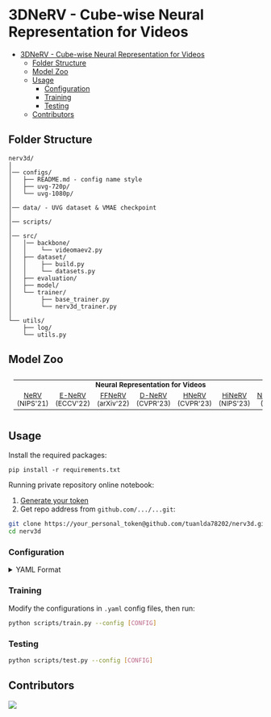 # 3DNeRV - Cube-wise Neural Representation for Videos
- [3DNeRV - Cube-wise Neural Representation for Videos](#3dnerv---cube-wise-neural-representation-for-videos)
  - [Folder Structure](#folder-structure)
  - [Model Zoo](#model-zoo)
  - [Usage](#usage)
    - [Configuration](#configuration)
    - [Training](#training)
    - [Testing](#testing)
  - [Contributors](#contributors)

## Folder Structure

```
nerv3d/
│
│── configs/ 
│   ├── README.md - config name style
│   ├── uvg-720p/ 
│   └── uvg-1080p/ 
│
│── data/ - UVG dataset & VMAE checkpoint
│
│── scripts/
│
│── src/
│   │── backbone/
│   │    └── videomaev2.py
│   ├── dataset/ 
│   │    ├── build.py
│   │    └── datasets.py
│   ├── evaluation/ 
│   ├── model/ 
│   └── trainer/ 
│        ├── base_trainer.py
│        └── nerv3d_trainer.py
│ 
└── utils/
    ├── log/ 
    └── utils.py
```
## Model Zoo 
<summary></summary>

<table style="margin-left:auto;margin-right:auto;font-size:1.4vw;padding:10px 10px;text-align:center;vertical-align:center;">
  <tr>
    <td colspan="7" style="font-weight:bold;">Neural Representation for Videos</td>
  </tr>
  <tr>
    <td><a href="https://github.com/tuanlda78202/CVP/blob/main/configs/u2net/README.md">NeRV</a> (NIPS'21)</td>
    <td><a href="https://github.com/tuanlda78202/CVP/blob/main/configs/dis/README.md">E-NeRV</a> (ECCV'22)</td>
    <td><a href="https://github.com/tuanlda78202/CVP/blob/main/configs/dis/README.md">FFNeRV</a> (arXiv'22)</td>
    <td><a href="https://github.com/tuanlda78202/CVP/blob/main/configs/dis/README.md">D-NeRV</a> (CVPR'23)</td>
    <td><a href="https://github.com/tuanlda78202/CVP/blob/main/configs/dis/README.md">HNeRV</a> (CVPR'23)</td>
    <td><a href="https://github.com/tuanlda78202/CVP/blob/main/configs/dis/README.md">HiNeRV</a> (NIPS'23)</td>
    <td><a href="https://github.com/tuanlda78202/CVP/blob/main/configs/dis/README.md">NeRV3D</a> (Ours)</td>
  </tr>
</table>

## Usage

Install the required packages:

```
pip install -r requirements.txt
```
<!-- pipreqs for get requirements.txt -->

Running private repository online notebook:
1. [Generate your token](https://github.com/settings/tokens)
2. Get repo address from `github.com/.../...git`: 
```bash
git clone https://your_personal_token@github.com/tuanlda78202/nerv3d.git
cd nerv3d
```
### Configuration

<details>

<summary>YAML Format</summary>

```yaml
name: Beauty-HD_vmaev2-adaptive3d-nervb3d_b2xf4-cosinelr-10k_300e

dataloader:
  type: build_dataloader

  args:
    name: "uvghd30"
    data_path: "data/beauty.mp4"                       
    crop_size: [720, 1280]                             
    num_workers: 0  

    batch_size: 2                                      
    frame_interval: 4                                  

metrics:
  type: psnr_batch

  args:
    batch_size: 2                                     
    frame_interval: 4                               

arch:
  type: HNeRVMae

  args:
    img_size: [720, 1280] 
    frame_interval: 4                        
    
    embed_dim: 8 
    embed_size: [9, 16]
    decode_dim: 314

    lower_kernel: 1
    upper_kernel: 5
    scales: [5, 4, 2, 2]
    reduce: 3
    lower_width: 6

    ckpt_path: "data/vmae_sdg.pth"

loss:
  type: loss_fn

  args:
    loss_type: "L2"
    batch_average: False

optimizer:
  type: Adam

  args: 
    lr: 0.001 
    betas: [0.9, 0.99]

lr_scheduler:
  type: CosineAnnealingLR

  args:
    T_max: 0.000001     
    eta_min: 0.0

trainer:
  resume: False 
  
  epochs: 300
  valid_period: 10

  save_dir: saved/
  save_period: 100
  verbosity: 1

  visual_tool: wandb
  mode: "offline"
  project: nerv3d
  api_key_file: "./config/api/tuanlda78202"
  entity: tuanlda78202
  name: "beauty-3M_vmaev2-adaptive3d-nervb3d_b2xf4-cosinelr-10k_300e"              
```

</details>

### Training
Modify the configurations in `.yaml` config files, then run:

```bash
python scripts/train.py --config [CONFIG]
```

### Testing
```bash
python scripts/test.py --config [CONFIG]
```

## Contributors 
<a href="https://github.com/tuanlda78202/MLR/graphs/contributors">
<img src="https://contrib.rocks/image?repo=tuanlda78202/MLR" /></a>
</a>
